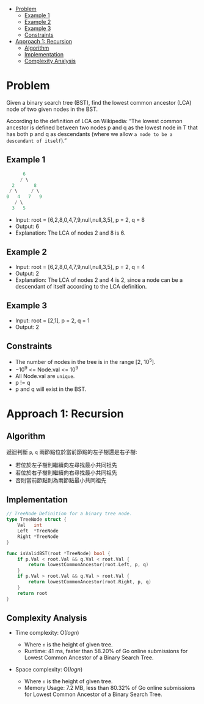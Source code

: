 - [Problem](#problem)
  - [Example 1](#example-1)
  - [Example 2](#example-2)
  - [Example 3](#example-3)
  - [Constraints](#constraints)
- [Approach 1: Recursion](#approach-1-recursion)
  - [Algorithm](#algorithm)
  - [Implementation](#implementation)
  - [Complexity Analysis](#complexity-analysis)

# Problem

Given a binary search tree (BST), find the lowest common ancestor (LCA) node of two given nodes in the BST.

According to the definition of LCA on Wikipedia: “The lowest common ancestor is defined between two nodes p and q as the lowest node in T that has both p and q as descendants (where we allow `a node to be a descendant of itself`).”

## Example 1

```go
      6
     / \
  2       8
 / \     / \
0   4   7   9
   / \
  3   5
```

- Input: root = [6,2,8,0,4,7,9,null,null,3,5], p = 2, q = 8
- Output: 6
- Explanation: The LCA of nodes 2 and 8 is 6.

## Example 2

- Input: root = [6,2,8,0,4,7,9,null,null,3,5], p = 2, q = 4
- Output: 2
- Explanation: The LCA of nodes 2 and 4 is 2, since a node can be a descendant of itself according to the LCA definition.

## Example 3

- Input: root = [2,1], p = 2, q = 1
- Output: 2

## Constraints

- The number of nodes in the tree is in the range [2, $10^5$].
- $-10^9$ <= Node.val <= $10^9$
- All Node.val are `unique`.
- p != q
- p and q will exist in the BST.

# Approach 1: Recursion

## Algorithm

遞迴判斷 `p`, `q` 兩節點位於當前節點的左子樹還是右子樹:

- 若位於左子樹則繼續向左尋找最小共同祖先
- 若位於右子樹則繼續向右尋找最小共同祖先
- 否則當前節點則為兩節點最小共同祖先

## Implementation

```go
// TreeNode Definition for a binary tree node.
type TreeNode struct {
	Val   int
	Left  *TreeNode
	Right *TreeNode
}

func isValidBST(root *TreeNode) bool {
	if p.Val < root.Val && q.Val < root.Val {
		return lowestCommonAncestor(root.Left, p, q)
	}
	if p.Val > root.Val && q.Val > root.Val {
		return lowestCommonAncestor(root.Right, p, q)
	}
	return root
}
```

## Complexity Analysis

- Time complexity: O($log{n}$)
  - Where `n` is the height of given tree.
  - Runtime: 41 ms, faster than 58.20% of Go online submissions for Lowest Common Ancestor of a Binary Search Tree.

- Space complexity: O($log{n}$)
  - Where `n` is the height of given tree.
  - Memory Usage: 7.2 MB, less than 80.32% of Go online submissions for Lowest Common Ancestor of a Binary Search Tree.
